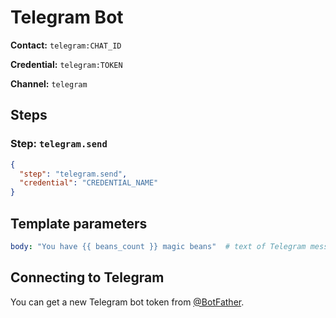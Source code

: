 # Telegram Bot

**Contact:** `telegram:CHAT_ID`

**Credential:** `telegram:TOKEN`

**Channel:** `telegram`

## Steps
### Step: `telegram.send`
```json
{
  "step": "telegram.send",
  "credential": "CREDENTIAL_NAME"
}
```

## Template parameters
```yaml
body: "You have {{ beans_count }} magic beans"  # text of Telegram message, sent by the bot
```

## Connecting to Telegram
You can get a new Telegram bot token from [@BotFather](https://t.me/BotFather).
